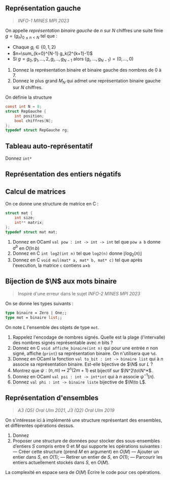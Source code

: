 ## Représentation gauche
> *INFO-1 MINES MPI 2023*


On appelle *représentation binaire gauche* de $n$ sur $N$ chiffres une suite finie $g= (g_n)_{0\le n<N}$ tel que :
 - Chaque $g_i\in\{0,1,2\}$
 - $n=\sum_{k=0}^{N-1} g_k(2^{k+1}-1)$
 - Si $g = g_0,g_1,...,2,g_i,..,g_{N-1}$ alors $(g_i,...,g_{N-1}) = (0, ..., 0)$

1. Donnez la représentation binaire et binaire gauche des nombres de $0$ à $7$.
2. Donnez le plus grand $M_N$ qui admet une représentation binaire gauche sur $N$ chiffres.

On définie la structure 
```c
const int N = 8;
struct RepGauche {
	int position;
	bool chiffres[N];
};
typedef struct RepGauche rg;
```
## Tableau auto-représentatif

Donnez `int*`


## Représentation des entiers négatifs

## Calcul de matrices

On ce donne une structure de matrice en C :
```c
struct mat {
	int size;
	int** matrix;
};
typedef struct mat mat;

```


1. Donnez en OCaml `val pow : int -> int -> int` tel que `pow a b` donne $a^b$ en $O(\ln b)$
2. Donnez en C `int log2(int n)` tel que `log2(n)` donne $\lfloor  \log_2(n) \rfloor$
3. Donnez en C `void mul(mat* a, mat* b, mat* c)` tel que après l'execution, la matrice `c` contiens `a`$\times$`b`

## Bijection de $\N$ aux mots binaire
> Inspiré d'une erreur dans le sujet *INFO-2 MINES MPI 2023*

On se donne les types suivants :
```ocaml
type binaire = Zero | One;;
type mot = binaire list;;
```
On note $L$ l'ensemble des objets de type `mot`.

1. Rappelez l'encodage de nombres signés. Quelle est la plage (l'intervalle) des nombres signés représentable avec $n$ bits ?
2. Donnez en C `void affiche_binaire(int n)` qui pour une entrée $n$ non signé, affiche (`print`) sa représentation binaire. On n'utilisera que `%d`.
3. Donnez en OCaml la fonction `val to_bit : int -> binaire list` qui à $n$ associe sa représentation binaire. Est-elle bijective de $\N$ sur $L$ ?
4. Montrez que $\psi : (n,m)\mapsto 2^n(2m+1)$ est bijectif sur $\N^2\to\N^*$.
6. Donnez en OCaml `val psi : int -> int*int` qui à $n$ associe $\psi^{-1}(n)$.
7. Donnez `val phi : int -> binaire liste` bijective de $\N\to L$.
## Représentation d'ensembles
> *A3 (Q5) Oral Ulm 2021*, *J3 (Q2) Oral Ulm 2019*

On s'intéresse ici à implémenté une structure représentant des ensembles, et différentes opérations dessus.

1. Donnez 
1. Proposer une structure de données pour stocker des sous-ensembles d’entiers $S$ compris entre $0$ et $M$ qui supporte les opérations suivantes :
  — Créer cette structure (prend $M$ en argument) en $O(M)$
  — Ajouter un entier dans $S$, en $O(1)$;
  — Retirer un entier de $S$, en $O(1)$;
  — Parcourir les entiers actuellement stockés dans $S$, en $O(M)$.

La complexité en espace sera de $O(M)$
Écrire le code  pour ces opérations.
<!--stackedit_data:
eyJoaXN0b3J5IjpbMjA5NDg1MDkwNCwxMjA4NzY3NzEzLDkyNj
YwMjg2NSwtMTc0MTg0NzEyMCw4NjA3MTMxMTAsLTkzMjI3MzQx
NCwtMTc0OTU4MTE2LC0xOTUyNDE4NzE2LDE3MzQ1MTEzODJdfQ
==
-->